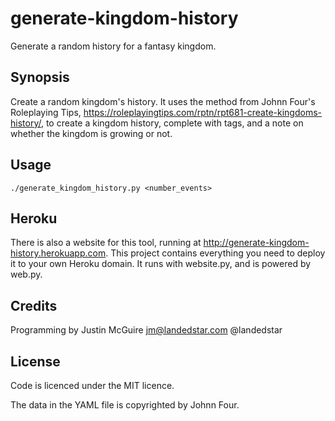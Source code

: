 # generate-kingdom-history

Generate a random history for a fantasy kingdom.

## Synopsis

Create a random kingdom's history. It uses the method from Johnn Four's
Roleplaying Tips,
<https://roleplayingtips.com/rptn/rpt681-create-kingdoms-history/>, to create a
kingdom history, complete with tags, and a note on whether the kingdom is
growing or not.

## Usage

    ./generate_kingdom_history.py <number_events>

## Heroku

There is also a website for this tool, running at
<http://generate-kingdom-history.herokuapp.com>. This project contains
everything you need to deploy it to your own Heroku domain. It runs with
website.py, and is powered by web.py.

## Credits

Programming by Justin McGuire <jm@landedstar.com> @landedstar

## License

Code is licenced under the MIT licence.

The data in the YAML file is copyrighted by Johnn Four.

